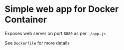 # Simple web app for Docker Container

Exposes web server on port `8080` as per `./app.js`

See `Dockerfile` for more details